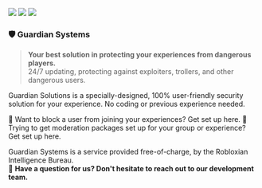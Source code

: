 <img src="https://img.shields.io/badge/Language-LuaU-yellow" align="center;"/> <img src="https://img.shields.io/badge/Version-1.1.2-green" align="center;"/> <img src="https://img.shields.io/badge/Users-10+-yellowgreen" align="center;"/>

 
<h3>🛡 Guardian Systems</h3>

> <b>Your best solution in protecting your experiences from dangerous players.</b><br />
> 24/7 updating, protecting against exploiters, trollers, and other dangerous users.</p>

Guardian Solutions is a specially-designed, 100% user-friendly security solution for your experience. No coding or previous experience needed.

🔎 Want to block a user from joining your experiences? Get set up here.
🔨 Trying to get moderation packages set up for your group or experience? Get set up here.

Guardian Systems is a service provided free-of-charge, by the Robloxian Intelligence Bureau.<br />
🤔 **Have a question for us? Don't hesitate to reach out to our development team.**




